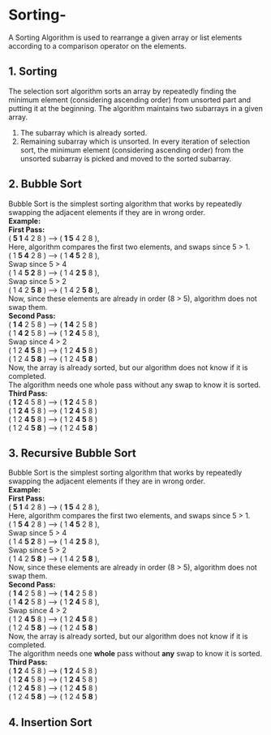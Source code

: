 # Sorting-
A Sorting Algorithm is used to rearrange a given array or list elements according to a comparison operator on the elements.

## 1. Sorting 
The selection sort algorithm sorts an array by repeatedly finding the minimum element (considering ascending order) from unsorted part and putting it at the beginning. The         algorithm maintains two subarrays in a given array.
  1) The subarray which is already sorted. 
  2) Remaining subarray which is unsorted.
  In every iteration of selection sort, the minimum element (considering ascending order) from the unsorted subarray is picked and moved to the sorted subarray. 
## 2. Bubble Sort
Bubble Sort is the simplest sorting algorithm that works by repeatedly swapping the adjacent elements if they are in wrong order.</br>
  **Example:**</br> 
  **First Pass:**</br> 
  ( **5 1** 4 2 8 ) –> ( **1 5** 4 2 8 ),</br> 
  Here, algorithm compares the first two elements, and swaps since 5 > 1.</br> 
  ( 1 **5 4** 2 8 ) –>  ( 1 **4 5** 2 8 ), </br>
  Swap since 5 > 4 </br>
  ( 1 4 **5 2** 8 ) –>  ( 1 4 **2 5** 8 ), </br> 
  Swap since 5 > 2 </br>
  ( 1 4 2 **5 8** ) –> ( 1 4 2 **5 8** ),</br> 
  Now, since these elements are already in order (8 > 5), algorithm does not swap them.</br>
  **Second Pass:** </br>
  ( **1 4** 2 5 8 ) –> ( **1 4** 2 5 8 ) </br>
  ( 1 **4 2** 5 8 ) –> ( 1 **2 4** 5 8 ), </br>
  Swap since 4 > 2 </br>
  ( 1 2 **4 5** 8 ) –> ( 1 2 **4 5** 8 )</br> 
  ( 1 2 4 **5 8** ) –>  ( 1 2 4 **5 8** ) </br>
  Now, the array is already sorted, but our algorithm does not know if it is completed.</br> 
  The algorithm needs one whole pass without any swap to know it is sorted.</br>
  **Third Pass:** </br>
  ( **1 2** 4 5 8 ) –> ( **1 2** 4 5 8 )</br> 
  ( 1 **2 4** 5 8 ) –> ( 1 **2 4** 5 8 ) </br>
  ( 1 2 **4 5** 8 ) –> ( 1 2 **4 5** 8 ) </br>
  ( 1 2 4 **5 8** ) –> ( 1 2 4 **5 8** )</br>
## 3. Recursive Bubble Sort
Bubble Sort is the simplest sorting algorithm that works by repeatedly swapping the adjacent elements if they are in wrong order.</br>
**Example:**</br> 
**First Pass:**</br> 
( **5 1** 4 2 8 ) –> ( **1 5** 4 2 8 ),</br> 
Here, algorithm compares the first two elements, and swaps since 5 > 1. </br>
( 1 **5 4** 2 8 ) –> ( 1 **4 5** 2 8 ),</br> 
Swap since 5 > 4 </br>
( 1 4 **5 2** 8 ) –> ( 1 4 **2 5** 8 ), </br>
Swap since 5 > 2 </br>
( 1 4 2 **5 8** ) –> ( 1 4 2 **5 8** ),</br> 
Now, since these elements are already in order (8 > 5), algorithm does not swap them.</br>
**Second Pass:**</br> 
( **1 4** 2 5 8 ) –> ( **1 4** 2 5 8 )</br> 
( 1 **4 2** 5 8 ) –> ( 1 **2 4** 5 8 ), </br>
Swap since 4 > 2 </br>
( 1 2 **4 5** 8 ) –> ( 1 2 **4 5** 8 ) </br> 
( 1 2 4 **5 8** ) –> ( 1 2 4 **5 8** ) </br>
Now, the array is already sorted, but our algorithm does not know if it is completed.</br> 
The algorithm needs one **whole** pass without **any** swap to know it is sorted.</br>
**Third Pass:** </br>
( **1 2** 4 5 8 ) –> ( **1 2** 4 5 8 )</br> 
( 1 **2 4** 5 8 ) –> ( 1 **2 4** 5 8 ) </br>
( 1 2 **4 5** 8 ) –> ( 1 2 **4 5** 8 ) </br>
( 1 2 4 **5 8** ) –> ( 1 2 4 **5 8** )</br>

## 4. Insertion Sort  


